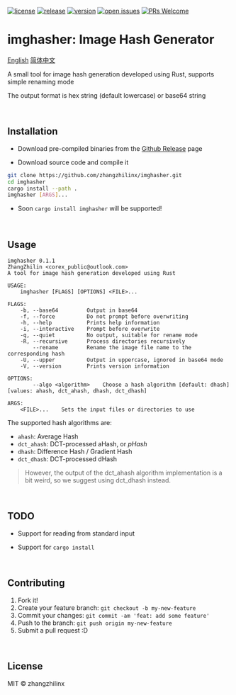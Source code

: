 [![license](https://img.shields.io/github/license/zhangzhilinx/imghasher)](https://choosealicense.com/licenses/mit/)
[![release](https://github.com/zhangzhilinx/imghasher/workflows/release/badge.svg)](https://github.com/zhangzhilinx/imghasher/releases)
[![version](https://img.shields.io/github/v/release/zhangzhilinx/imghasher?color=orange&label=version)](https://github.com/zhangzhilinx/imghasher/releases)
[![open issues](https://img.shields.io/github/issues-raw/zhangzhilinx/imghasher.svg)](https://github.com/zhangzhilinx/imghasher/issues)
[![PRs Welcome](https://img.shields.io/badge/PRs-welcome-peru.svg)](https://github.com/zhangzhilinx/imghasher/pulls)

# imghasher: Image Hash Generator

[English](README.md)
[简体中文](README.zh-CN.md)

A small tool for image hash generation developed using Rust, supports simple renaming mode

The output format is hex string (default lowercase) or base64 string

<br>

## Installation

* Download pre-compiled binaries from the [Github Release](https://github.com/zhangzhilinx/imghasher/releases) page

* Download source code and compile it
```bash
git clone https://github.com/zhangzhilinx/imghasher.git
cd imghasher
cargo install --path .
imghasher [ARGS]...
```

* Soon `cargo install imghasher` will be supported!

<br>

## Usage

```out
imghasher 0.1.1
ZhangZhilin <corex_public@outlook.com>
A tool for image hash generation developed using Rust

USAGE:
    imghasher [FLAGS] [OPTIONS] <FILE>...

FLAGS:
    -b, --base64         Output in base64
    -f, --force          Do not prompt before overwriting
    -h, --help           Prints help information
    -i, --interactive    Prompt before overwrite
    -q, --quiet          No output, suitable for rename mode
    -R, --recursive      Process directories recursively
        --rename         Rename the image file name to the corresponding hash
    -U, --upper          Output in uppercase, ignored in base64 mode
    -V, --version        Prints version information

OPTIONS:
        --algo <algorithm>    Choose a hash algorithm [default: dhash]  [values: ahash, dct_ahash, dhash, dct_dhash]

ARGS:
    <FILE>...    Sets the input files or directories to use

```

The supported hash algorithms are:
* `ahash`: Average Hash
* `dct_ahash`: DCT-processed aHash, or *pHash*
* `dhash`: Difference Hash / Gradient Hash
* `dct_dhash`: DCT-processed dHash

> However, the output of the dct_ahash algorithm implementation is a bit weird, 
> so we suggest using dct_dhash instead.

<br>

## TODO

* Support for reading from standard input

* Support for `cargo install`

<br>

## Contributing

1. Fork it!
2. Create your feature branch: `git checkout -b my-new-feature`
3. Commit your changes: `git commit -am 'feat: add some feature'`
4. Push to the branch: `git push origin my-new-feature`
5. Submit a pull request :D

<br>

## License

MIT © zhangzhilinx
